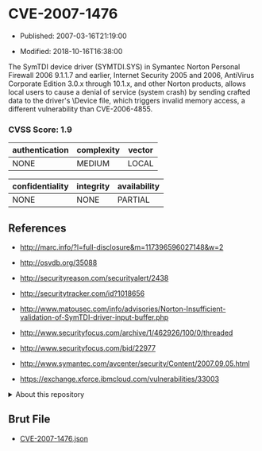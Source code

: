 # CVE-2007-1476

- Published: 2007-03-16T21:19:00

- Modified: 2018-10-16T16:38:00

The SymTDI device driver (SYMTDI.SYS) in Symantec Norton Personal Firewall 2006 9.1.1.7 and earlier, Internet Security 2005 and 2006, AntiVirus Corporate Edition 3.0.x through 10.1.x, and other Norton products, allows local users to cause a denial of service (system crash) by sending crafted data to the driver's \Device file, which triggers invalid memory access, a different vulnerability than CVE-2006-4855.

### CVSS Score: **1.9**

| authentication | complexity | vector |
| --- | --- | --- |
| NONE | MEDIUM | LOCAL |

| confidentiality | integrity | availability |
| --- | --- | --- |
| NONE | NONE | PARTIAL |

## References

* http://marc.info/?l=full-disclosure&m=117396596027148&w=2

* http://osvdb.org/35088

* http://securityreason.com/securityalert/2438

* http://securitytracker.com/id?1018656

* http://www.matousec.com/info/advisories/Norton-Insufficient-validation-of-SymTDI-driver-input-buffer.php

* http://www.securityfocus.com/archive/1/462926/100/0/threaded

* http://www.securityfocus.com/bid/22977

* http://www.symantec.com/avcenter/security/Content/2007.09.05.html

* https://exchange.xforce.ibmcloud.com/vulnerabilities/33003

<details>
<summary>About this repository</summary> 

  This repository is part of the project [Live Hack CVE](https://github.com/Live-Hack-CVE). Main website can be found [www.live-hack.org](https://www.live-hack.org) 
  
  Made by [Sn0wAlice](https://github.com/Sn0wAlice) for the people that care about security and need to have a feed of the latest CVEs. Hope you enjoy it, don't forget to star the repo and follow me on [Twitter](https://twitter.com/Sn0wAlice) and [Github](https://github.com/Sn0wAlice). And that is my [personnal website](https://www.alice-snow.me/)

  - [Home Page](https://github.com/Live-Hack-CVE)
  - [Framework](https://github.com/Live-Hack-CVE/cve-framework)
  - [CVE database](https://github.com/Live-Hack-CVE/full_database)
  - [Changelog](https://github.com/Live-Hack-CVE/Changelog)
</details>

## Brut File

* [CVE-2007-1476.json](https://raw.githubusercontent.com/Live-Hack-CVE/full_database/main/cves/2007/CVE-2007-1476.json)

